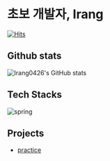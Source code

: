 # 초보 개발자, Irang

[![Hits](https://hits.seeyoufarm.com/api/count/incr/badge.svg?url=https%3A%2F%2Fgithub.com%2FIrang1928&count_bg=%2379C83D&title_bg=%23555555&icon=&icon_color=%23E7E7E7&title=hits&edge_flat=false)](https://hits.seeyoufarm.com)

## Github stats
![Irang0426's GitHub stats](https://github-readme-stats.vercel.app/api?username=Irang0426)

## Tech Stacks
![spring](https://img.shields.io/badge/Spring-6DB33F?style=for-the-badge&logo=spring&logoColor=white)

## Projects
- [practice](https://github.com/Irang0426/practice)
